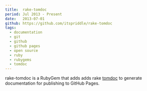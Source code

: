 ```yaml
---
title:  rake-tomdoc
period: Jul 2013 - Present
date:   2013-07-01
github: https://github.com/itspriddle/rake-tomdoc
tags:
  - documentation
  - git
  - github
  - github pages
  - open source
  - ruby
  - rubygems
  - tomdoc
---
```


rake-tomdoc is a RubyGem that adds adds rake [tomdoc][] to generate
documentation for publishing to GitHub Pages.

[tomdoc]: http://tomdoc.org/
